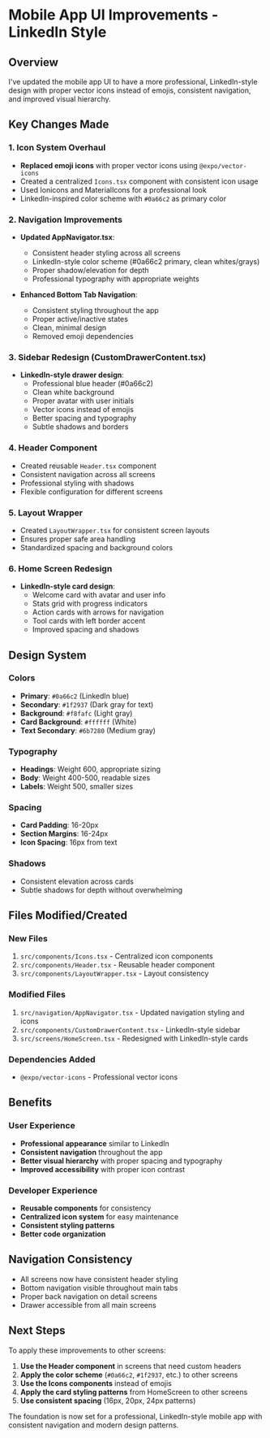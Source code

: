 # Mobile App UI Improvements - LinkedIn Style

## Overview
I've updated the mobile app UI to have a more professional, LinkedIn-style design with proper vector icons instead of emojis, consistent navigation, and improved visual hierarchy.

## Key Changes Made

### 1. Icon System Overhaul
- **Replaced emoji icons** with proper vector icons using `@expo/vector-icons`
- Created a centralized `Icons.tsx` component with consistent icon usage
- Used Ionicons and MaterialIcons for a professional look
- LinkedIn-inspired color scheme with `#0a66c2` as primary color

### 2. Navigation Improvements
- **Updated AppNavigator.tsx**:
  - Consistent header styling across all screens
  - LinkedIn-style color scheme (#0a66c2 primary, clean whites/grays)
  - Proper shadow/elevation for depth
  - Professional typography with appropriate weights

- **Enhanced Bottom Tab Navigation**:
  - Consistent styling throughout the app
  - Proper active/inactive states
  - Clean, minimal design
  - Removed emoji dependencies

### 3. Sidebar Redesign (CustomDrawerContent.tsx)
- **LinkedIn-style drawer design**:
  - Professional blue header (#0a66c2)
  - Clean white background
  - Proper avatar with user initials
  - Vector icons instead of emojis
  - Better spacing and typography
  - Subtle shadows and borders

### 4. Header Component
- Created reusable `Header.tsx` component
- Consistent navigation across all screens
- Professional styling with shadows
- Flexible configuration for different screens

### 5. Layout Wrapper
- Created `LayoutWrapper.tsx` for consistent screen layouts
- Ensures proper safe area handling
- Standardized spacing and background colors

### 6. Home Screen Redesign
- **LinkedIn-style card design**:
  - Welcome card with avatar and user info
  - Stats grid with progress indicators
  - Action cards with arrows for navigation
  - Tool cards with left border accent
  - Improved spacing and shadows

## Design System

### Colors
- **Primary**: `#0a66c2` (LinkedIn blue)
- **Secondary**: `#1f2937` (Dark gray for text)
- **Background**: `#f8fafc` (Light gray)
- **Card Background**: `#ffffff` (White)
- **Text Secondary**: `#6b7280` (Medium gray)

### Typography
- **Headings**: Weight 600, appropriate sizing
- **Body**: Weight 400-500, readable sizes
- **Labels**: Weight 500, smaller sizes

### Spacing
- **Card Padding**: 16-20px
- **Section Margins**: 16-24px
- **Icon Spacing**: 16px from text

### Shadows
- Consistent elevation across cards
- Subtle shadows for depth without overwhelming

## Files Modified/Created

### New Files
1. `src/components/Icons.tsx` - Centralized icon components
2. `src/components/Header.tsx` - Reusable header component
3. `src/components/LayoutWrapper.tsx` - Layout consistency

### Modified Files
1. `src/navigation/AppNavigator.tsx` - Updated navigation styling and icons
2. `src/components/CustomDrawerContent.tsx` - LinkedIn-style sidebar
3. `src/screens/HomeScreen.tsx` - Redesigned with LinkedIn-style cards

### Dependencies Added
- `@expo/vector-icons` - Professional vector icons

## Benefits

### User Experience
- **Professional appearance** similar to LinkedIn
- **Consistent navigation** throughout the app
- **Better visual hierarchy** with proper spacing and typography
- **Improved accessibility** with proper icon contrast

### Developer Experience
- **Reusable components** for consistency
- **Centralized icon system** for easy maintenance
- **Consistent styling patterns**
- **Better code organization**

## Navigation Consistency
- All screens now have consistent header styling
- Bottom navigation visible throughout main tabs
- Proper back navigation on detail screens
- Drawer accessible from all main screens

## Next Steps

To apply these improvements to other screens:

1. **Use the Header component** in screens that need custom headers
2. **Apply the color scheme** (`#0a66c2`, `#1f2937`, etc.) to other screens
3. **Use the Icons components** instead of emojis
4. **Apply the card styling patterns** from HomeScreen to other screens
5. **Use consistent spacing** (16px, 20px, 24px patterns)

The foundation is now set for a professional, LinkedIn-style mobile app with consistent navigation and modern design patterns.
